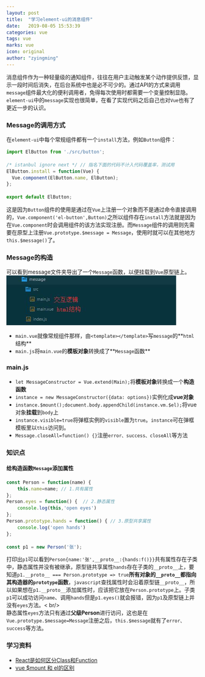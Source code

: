```yaml
---
layout: post
title:  "学习element-ui的消息组件"
date:   2019-08-05 15:53:39
categories: vue
tags: vue
marks: vue
icon: original
author: "zyingming"
---
```

消息组件作为一种轻量级的通知组件，往往在用户主动触发某个动作提供反馈，显示一段时间后消失，在后台系统中也是必不可少的。通过API的方式来调用`message`组件最大化的便利调用者，免得每次使用时都需要一个变量控制显隐。`element-ui`中的`message`实现也很简单，在看了实现代码之后自己也对`Vue`也有了更近一步的认识。<br />   
### Message的调用方式
在`element-ui`中每个常规组件都有一个`install`方法，例如`Button`组件：
```javascript
import ElButton from './src/button';

/* istanbul ignore next */ // 指名下面的代码不计入代码覆盖率，测试用
ElButton.install = function(Vue) {
  Vue.component(ElButton.name, ElButton);
};

export default ElButton;
```
这是因为`Button`组件的使用是通过在`Vue`上注册一个对象而不是通过命令直接调用的，`Vue.component('el-button',Button)`之所以组件存在`install`方法就是因为在`Vue.component`时会调用组件的该方法实现注册。而`Message`组件的调用则先需要在原型上注册`Vue.prototype.$message = Message`，使用时就可以在其他地方`this.$message()`了。
### Message的构造
可以看到message文件夹导出了一个`Message`函数，以便挂载到`Vue`原型链上。
![message](/assets/images/pictures/2019-07/element_1.jpg)
- `main.vue`就像常规组件那样，由`<template></template>`写`message`的**`html`结构**
- `main.js`将`main.vue`的**模板对象**转换成了**`Message`函数**
### main.js
- `let MessageConstructor = Vue.extend(Main);`将**模板对象**转换成一个**构造函数**
- `instance = new MessageConstructor({data: options})`实例化成**vue对象**
- `instance.$mount();document.body.appendChild(instance.vm.$el);`将vue对象**挂载**到`body`上
- `instance.visible=true`将弹框实例的`visible`置为`true`。`instance`可在弹框模板里以`this`访问到。
- `Message.closeAll=function() {}`注册`error、success、closeAll`等方法

### 知识点
#### 给构造函数`Message`添加属性
```javascript
const Person = function(name) {
	this.name=name; // 1.共有属性
};
Person.eyes = function() {  // 2.静态属性
	console.log(this,'open eyes')
};
Person.prototype.hands = function() { // 3.原型共享属性
	console.log('open hands')
};

const p1 = new Person('张');
```
打印出`p1`可以看到`Person{name:'张',__proto__:{hands:f()}}`共有属性存在子类中，静态属性并没有被继承，原型链共享属性`hands`存在子类的`__proto__`上，要知道`p1.__proto__ === Person.prototype => true`**所有对象的`__proto__`都指向其构造器的`prototype`函数**，`javascript`查找属性时会沿着原型链`__proto__`，所以如果想在`p1.__proto__`添加属性时，应该把它放在`Person.prototype`上。子类`p1`可以成功访问`name`、调用`hands`但是`p1.eyes()`就会报错，因为`p1`及原型链上并没有`eyes`方法。< br/>   
静态属性`eyes`方法只有通过**父级Person**进行访问，这也是在`Vue.prototype.$message=Message`注册之后，`this.$message`就有了`error、success`等方法。


### 学习资料
- [React是如何区分Class和Function](https://juejin.im/post/5c07e44e6fb9a049e93c84b4#heading-7)
- [vue $mount 和 el的区别](https://blog.csdn.net/c2311156c/article/details/80415633)